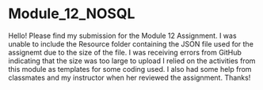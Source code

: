 # Module_12_NOSQL
Hello!
Please find my submission for the Module 12 Assignment. 
I was unable to include the Resource folder containing the JSON file used for the assignemt due to the size of the file. I was receiving errors from GitHub indicating that the size was too large to upload
I relied on the activities from this module as templates for some coding used.
I also had some help from classmates and my instructor when her reviewed the assignment.
Thanks!
